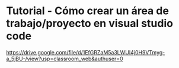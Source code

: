 # Tutorial - Cómo crear un área de trabajo/proyecto en visual studio code

https://drive.google.com/file/d/1EfGRZaM5a3LWUI4j0H9VTmyg-a_5jBU-/view?usp=classroom_web&authuser=0